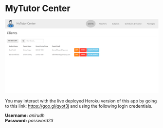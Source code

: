 # MyTutor Center

<img src="/src/Capture.png?raw=true" />

You may interact with the live deployed Heroku version of this app by going to this link: https://goo.gl/qyot3j and using the following login credentials.

**Username:** *anirudh*  
**Password:** *password23*
